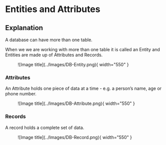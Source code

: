 # Entities and Attributes

## Explanation

A database can have more than one table. 

When we we are working with more than one table it is called an Entity and Entities are made up of Attributes and Records.

<figure markdown="span">
![Image title](../Images/DB-Entity.png){ width="550" }
<figcaption></figcaption>
</figure>

### Attributes

An Attribute holds one piece of data at a time - e.g. a person’s name, age or phone number.

<figure markdown="span">
  ![Image title](../Images/DB-Attribute.png){ width="550" }
  <figcaption></figcaption>
</figure>

### Records

A record holds a complete set of data.

<figure markdown="span">
  ![Image title](../Images/DB-Record.png){ width="550" }
  <figcaption></figcaption>
</figure>

